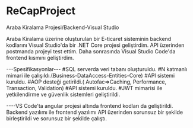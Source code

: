 # ReCapProject

Araba Kiralama Projesi/Backend-Visual Studio

Araba Kiralama üzerine oluşturulan bir E-ticaret sisteminin backend kodlarını Visual Studio'da bir .NET Core projesi geliştirdim. API üzerinden postmanda projeyi test ettim. Daha sonrasında
Visual Studio Code'da frontend kısmını geliştirdim. 

---Spesifikasyonlar---
#SQL serverda veri tabanı oluşturuldu.
#N katmanlı mimari ile çalışıldı.(Business-DataAccess-Entities-Core)
#API sistemi kuruldu.
#AOP desteği getirildi.( Autofac=>Caching, Performance, Transaction, Validation)
#API sistemi kuruldu.
#JWT mimarisi ile yetkilendirme ve güvenlik sistemleri geliştirildi.

----VS Code'ta angular projesi altında frontend kodları da geliştirildi. Backend yazılımı ile frontend yazılımı API üzerinden sorunsuz bir şekilde birleştirildi ve sorunsuz bir şekilde 
çalıştı.




